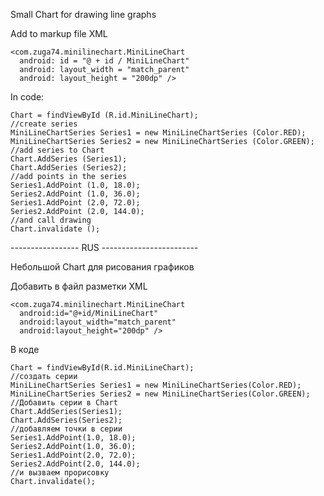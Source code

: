 Small Chart for drawing line graphs

Add to markup file XML

```
<com.zuga74.minilinechart.MiniLineChart   
  android: id = "@ + id / MiniLineChart"   
  android: layout_width = "match_parent"
  android: layout_height = "200dp" />
```


In code:
```
Chart = findViewById (R.id.MiniLineChart);
//create series
MiniLineChartSeries Series1 = new MiniLineChartSeries (Color.RED);
MiniLineChartSeries Series2 = new MiniLineChartSeries (Color.GREEN);
//add series to Chart
Chart.AddSeries (Series1);
Chart.AddSeries (Series2);
//add points in the series
Series1.AddPoint (1.0, 18.0);
Series2.AddPoint (1.0, 36.0);
Series1.AddPoint (2.0, 72.0);
Series2.AddPoint (2.0, 144.0);
//and call drawing
Chart.invalidate ();
```

----------------- RUS ------------------------

Небольшой Chart для рисования графиков

Добавить в файл разметки XML

```
<com.zuga74.minilinechart.MiniLineChart
  android:id="@+id/MiniLineChart"
  android:layout_width="match_parent"
  android:layout_height="200dp" />
```


В коде

```
Chart = findViewById(R.id.MiniLineChart);
//создать серии
MiniLineChartSeries Series1 = new MiniLineChartSeries(Color.RED);
MiniLineChartSeries Series2 = new MiniLineChartSeries(Color.GREEN);
//Добавить серии в Chart
Chart.AddSeries(Series1);
Chart.AddSeries(Series2);
//добавляем точки в серии 
Series1.AddPoint(1.0, 18.0);
Series2.AddPoint(1.0, 36.0);
Series1.AddPoint(2.0, 72.0);
Series2.AddPoint(2.0, 144.0);
//и вызваем прорисовку
Chart.invalidate();
```



